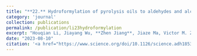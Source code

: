 ```yaml
---
title: "**22.** Hydroformylation of pyrolysis oils to aldehydes and alcohols from polyolefin waste"
category: 'journal'
collection: publications
permalink: /publication/li23hydroformylation
excerpt: "Houqian Li, Jiayang Wu, **Zhen Jiang**, Jiaze Ma, Victor M. Zavala, Clark R. Landis, Manos Mavrikakis, and George W. Huber"
date: "2023-08-10"
citation: '<a href="https://www.science.org/doi/10.1126/science.adh1853"> <span style="color: blue"><i><B>Science</B></i></span> 381(6658), 660-666 (2023) </a>'
---
```



